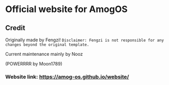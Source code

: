 # Official website for AmogOS

## Credit
Originally made by Fengzi! `Disclaimer: Fengzi is not responsible for any changes beyond the original template.`

Current maintenance mainly by Nooz

(POWERRRR by Moon1789)

### **Website link: https://amog-os.github.io/website/**
